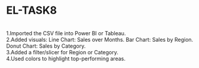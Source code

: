 # EL-TASK8
<br>
1.Imported the CSV file into Power BI or Tableau.
<br>
2.Added visuals:
Line Chart: Sales over Months.
Bar Chart: Sales by Region.
Donut Chart: Sales by Category.
<br>
3.Added a filter/slicer for Region or Category.
<br>
4.Used colors to highlight top-performing areas.
